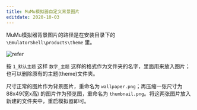 ```yaml
---
title: MuMu模拟器自定义背景图片
editdate: 2020-10-03
---
```


MuMu模拟器背景图片的路径是在安装目录下的 `\EmulatorShell\products\theme` 里。

![refer](https://cdn.jsdelivr.net/gh/Melody-of-Oblivion/MoOpics@main/images/posts/mumubg/default.png)

按 `1_默认主题` 这样 `数字_主题` 这样的格式作为文件夹的名字，里面用来放入图片；也可以删除原有的主题(theme)文件夹。

尺寸正常的图片作为背景图片，重命名为 `wallpaper.png`；再压缩一张尺寸为 88x49(宽x高) 的图片作为预览图，重命名为 `thumbnail.png`。将这两张图片放入新建的文件夹中，重启模拟器即可。

